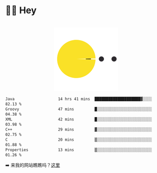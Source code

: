 
# 👋🏻 Hey
<div align="center">
	<br>
	<img src="https://raw.githubusercontent.com/Aniket965/Aniket965/master/pacman.svg?sanitize=true" width="200" height="200">
	<br>
</div>

<!--START_SECTION:waka-->

```text
Java                   14 hrs 41 mins  ████████████████████▓░░░░   82.13 %
Groovy                 47 mins         █░░░░░░░░░░░░░░░░░░░░░░░░   04.38 %
XML                    42 mins         █░░░░░░░░░░░░░░░░░░░░░░░░   03.98 %
C++                    29 mins         ▓░░░░░░░░░░░░░░░░░░░░░░░░   02.75 %
C                      20 mins         ▒░░░░░░░░░░░░░░░░░░░░░░░░   01.88 %
Properties             13 mins         ▒░░░░░░░░░░░░░░░░░░░░░░░░   01.26 %
```

<!--END_SECTION:waka-->

 ➡️  来我的网站瞧瞧吗？[这里](https://www.shaolongfei.com)
